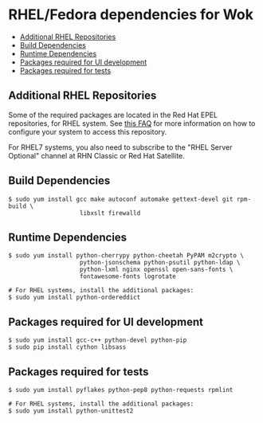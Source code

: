 RHEL/Fedora dependencies for Wok
================================

* [Additional RHEL Repositories](#additional-rhel-repositories)
* [Build Dependencies](#build-dependencies)
* [Runtime Dependencies](#runtime-dependencies)
* [Packages required for UI development](#packages-required-for-ui-development)
* [Packages required for tests](#packages-required-for-tests)

Additional RHEL Repositories
----------------------------
Some of the required packages are located in the Red Hat EPEL repositories, for RHEL
system.  See [this FAQ](http://fedoraproject.org/wiki/EPEL#How_can_I_use_these_extra_packages.3F)
for more information on how to configure your system to access this repository.

For RHEL7 systems, you also need to subscribe to the "RHEL Server Optional"
channel at RHN Classic or Red Hat Satellite.

Build Dependencies
--------------------

    $ sudo yum install gcc make autoconf automake gettext-devel git rpm-build \
                        libxslt firewalld

Runtime Dependencies
--------------------

    $ sudo yum install python-cherrypy python-cheetah PyPAM m2crypto \
                        python-jsonschema python-psutil python-ldap \
                        python-lxml nginx openssl open-sans-fonts \
                        fontawesome-fonts logrotate

    # For RHEL systems, install the additional packages:
    $ sudo yum install python-ordereddict

Packages required for UI development
------------------------------------

    $ sudo yum install gcc-c++ python-devel python-pip
    $ sudo pip install cython libsass

Packages required for tests
---------------------------

    $ sudo yum install pyflakes python-pep8 python-requests rpmlint

    # For RHEL systems, install the additional packages:
    $ sudo yum install python-unittest2
